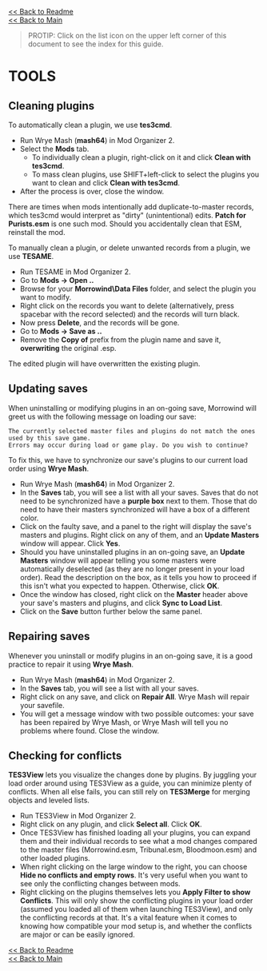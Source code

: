 [<< Back to Readme](readme.md)  
[<< Back to Main](main.md)

> PROTIP: Click on the list icon on the upper left corner of this document to see the index for this guide.

# TOOLS

## Cleaning plugins

To automatically clean a plugin, we use **tes3cmd**.

- Run Wrye Mash (**mash64**) in Mod Organizer 2.
- Select the **Mods** tab.
  - To individually clean a plugin, right-click on it and click **Clean with tes3cmd**.
  - To mass clean plugins, use SHIFT+left-click to select the plugins you want to clean and click **Clean with tes3cmd**.
- After the process is over, close the window.

There are times when mods intentionally add duplicate-to-master records, which tes3cmd would interpret as "dirty" (unintentional) edits. **Patch for Purists.esm** is one such mod. Should you accidentally clean that ESM, reinstall the mod.

To manually clean a plugin, or delete unwanted records from a plugin, we use **TESAME**.

- Run TESAME in Mod Organizer 2.
- Go to **Mods -> Open ..**
- Browse for your **Morrowind\Data Files** folder, and select the plugin you want to modify.
- Right click on the records you want to delete (alternatively, press spacebar with the record selected) and the records will turn black.
- Now press **Delete**, and the records will be gone.
- Go to **Mods -> Save as ..**
- Remove the **Copy of** prefix from the plugin name and save it, **overwriting** the original .esp.

The edited plugin will have overwritten the existing plugin.

## Updating saves

When uninstalling or modifying plugins in an on-going save, Morrowind will greet us with the following message on loading our save:
```
The currently selected master files and plugins do not match the ones used by this save game. 
Errors may occur during load or game play. Do you wish to continue?
```
To fix this, we have to synchronize our save's plugins to our current load order using **Wrye Mash**.

- Run Wrye Mash (**mash64**) in Mod Organizer 2.
- In the **Saves** tab, you will see a list with all your saves. Saves that do not need to be synchronized have a **purple box** next to them. Those that do need to have their masters synchronized will have a box of a different color.
- Click on the faulty save, and a panel to the right will display the save's masters and plugins. Right click on any of them, and an **Update Masters** window will appear. Click **Yes**.
- Should you have uninstalled plugins in an on-going save, an **Update Masters** window will appear telling you some masters were automatically deselected (as they are no longer present in your load order). Read the description on the box, as it tells you how to proceed if this isn't what you expected to happen. Otherwise, click **OK**.
- Once the window has closed, right click on the **Master** header above your save's masters and plugins, and click **Sync to Load List**.
- Click on the **Save** button further below the same panel.

## Repairing saves

Whenever you uninstall or modify plugins in an on-going save, it is a good practice to repair it using **Wrye Mash**.

- Run Wrye Mash (**mash64**) in Mod Organizer 2.
- In the **Saves** tab, you will see a list with all your saves.
- Right click on any save, and click on **Repair All**. Wrye Mash will repair your savefile.
- You will get a message window with two possible outcomes: your save has been repaired by Wrye Mash, or Wrye Mash will tell you no problems where found. Close the window.

## Checking for conflicts

**TES3View** lets you visualize the changes done by plugins. By juggling your load order around using TES3View as a guide, you can minimize plenty of conflicts. When all else fails, you can still rely on **TES3Merge** for merging objects and leveled lists.

- Run TES3View in Mod Organizer 2.
- Right click on any plugin, and click **Select all**. Click **OK**.
- Once TES3View has finished loading all your plugins, you can expand them and their individual records to see what a mod changes compared to the master files (Morrowind.esm, Tribunal.esm, Bloodmoon.esm) and other loaded plugins.
- When right clicking on the large window to the right, you can choose **Hide no conflicts and empty rows**. It's very useful when you want to see only the conflicting changes between mods.
- Right clicking on the plugins themselves lets you **Apply Filter to show Conflicts**. This will only show the conflicting plugins in your load order (assumed you loaded all of them when launching TES3View), and only the conflicting records at that. It's a vital feature when it comes to knowing how compatible your mod setup is, and whether the conflicts are major or can be easily ignored.

[<< Back to Readme](readme.md)  
[<< Back to Main](main.md)
